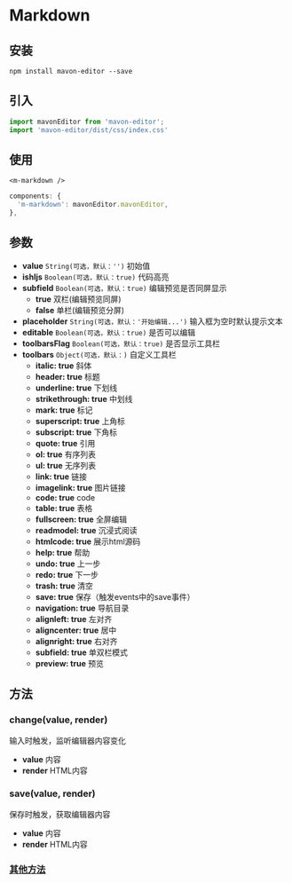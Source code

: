 # Markdown

## 安装

```
npm install mavon-editor --save
```

## 引入

```js
import mavonEditor from 'mavon-editor';
import 'mavon-editor/dist/css/index.css'
```

## 使用

```vue
<m-markdown />
```

```js
components: {
  'm-markdown': mavonEditor.mavonEditor,
},
```

## 参数

- **value** `String(可选，默认：'')` 初始值
- **ishljs** `Boolean(可选，默认：true)` 代码高亮
- **subfield** `Boolean(可选，默认：true)`  编辑预览是否同屏显示
  - **true** 双栏(编辑预览同屏)
  - **false** 单栏(编辑预览分屏)
- **placeholder** `String(可选，默认：'开始编辑...')` 输入框为空时默认提示文本
- **editable** `Boolean(可选，默认：true)` 是否可以编辑
- **toolbarsFlag** `Boolean(可选，默认：true)` 是否显示工具栏
- **toolbars** `Object(可选，默认：)` 自定义工具栏  
  - **italic: true** 斜体
  - **header: true** 标题
  - **underline: true**  下划线
  - **strikethrough: true**  中划线
  - **mark: true** 标记
  - **superscript: true**  上角标
  - **subscript: true**  下角标
  - **quote: true**  引用
  - **ol: true** 有序列表
  - **ul: true** 无序列表
  - **link: true** 链接
  - **imagelink: true**  图片链接
  - **code: true** code
  - **table: true**  表格
  - **fullscreen: true** 全屏编辑
  - **readmodel: true**  沉浸式阅读
  - **htmlcode: true** 展示html源码
  - **help: true** 帮助
  - **undo: true** 上一步
  - **redo: true** 下一步
  - **trash: true**  清空
  - **save: true** 保存（触发events中的save事件）
  - **navigation: true** 导航目录
  - **alignleft: true**  左对齐
  - **aligncenter: true**  居中
  - **alignright: true** 右对齐
  - **subfield: true** 单双栏模式
  - **preview: true**  预览

## 方法

### change(value, render)
输入时触发，监听编辑器内容变化
- **value** 内容
- **render** HTML内容

### save(value, render)
保存时触发，获取编辑器内容
- **value** 内容
- **render** HTML内容

### [其他方法](https://www.jianshu.com/p/04376d0c9ff1)



